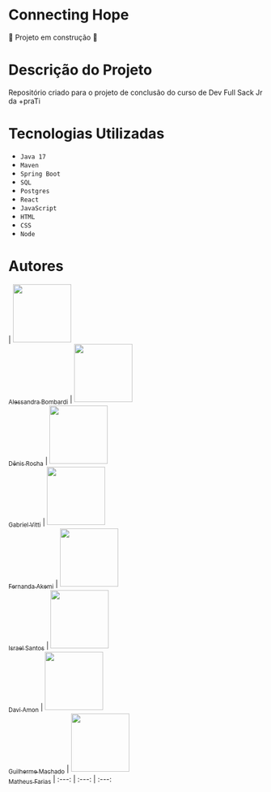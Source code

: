 # Connecting Hope
:construction: Projeto em construção :construction:

# Descrição do Projeto
Repositório criado para o projeto de conclusão do curso de Dev Full Sack Jr da +praTi

# Tecnologias Utilizadas
- `Java 17`
- `Maven`
- `Spring Boot`
- `SQL`
- `Postgres`
- `React`
- `JavaScript`
- `HTML`
- `CSS`
- `Node`

# Autores

| [<img loading="lazy" src="https://avatars.githubusercontent.com/u/98363564?v=4" width=115><br><sub>Alessandra Bombardi</sub>](https://github.com/Alessandra1999) | [<img loading="lazy" src="https://avatars.githubusercontent.com/u/58357123?s=400&u=dbad6f9bb53697183e9a6fc4d1a0618914e0e15c&v=4" width=115><br><sub>Dênis Rocha</sub>](https://github.com/deniscrocha) | [<img loading="lazy" src="https://avatars.githubusercontent.com/u/49699242?v=4" width=115><br><sub>Gabriel Vitti</sub>](https://github.com/v1tti) | [<img loading="lazy" src="https://avatars.githubusercontent.com/u/83253856?v=4" width=115><br><sub>Fernanda Akemi</sub>](https://github.com/akemicomette) | [<img loading="lazy" src="https://avatars.githubusercontent.com/u/158238730?v=4" width=115><br><sub>Israel Santos</sub>](https://github.com/IsraelDev560) | [<img loading="lazy" src="https://avatars.githubusercontent.com/u/79340723?v=4" width=115><br><sub>Davi Amon</sub>](https://github.com/davifrt) | [<img loading="lazy" src="https://avatars.githubusercontent.com/u/173205209?v=4" width=115><br><sub>Guilherme Machado</sub>](https://github.com/Gui-Machado) | [<img loading="lazy" src="https://avatars.githubusercontent.com/u/80736717?v=4" width=115><br><sub>Matheus Farias</sub>](https://github.com/MatheusFariasRS) |
 :---: | :---: | :---: 
